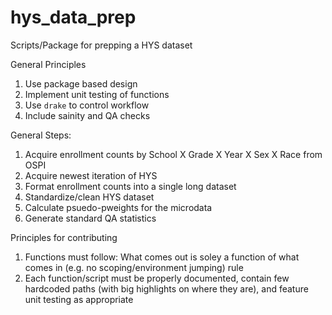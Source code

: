 # hys_data_prep
Scripts/Package for prepping a HYS dataset

General Principles
1) Use package based design
2) Implement unit testing of functions
3) Use `drake` to control workflow
4) Include sainity and QA checks

General Steps:
1) Acquire enrollment counts by School X Grade X Year X Sex X Race from OSPI
2) Acquire newest iteration of HYS
3) Format enrollment counts into a single long dataset
4) Standardize/clean HYS dataset
5) Calculate psuedo-pweights for the microdata
6) Generate standard QA statistics

Principles for contributing
1) Functions must follow: What comes out is soley a function of what comes in (e.g. no scoping/environment jumping) rule
2) Each function/script must be properly documented, contain few hardcoded paths (with big highlights on where they are), and feature unit testing as appropriate
